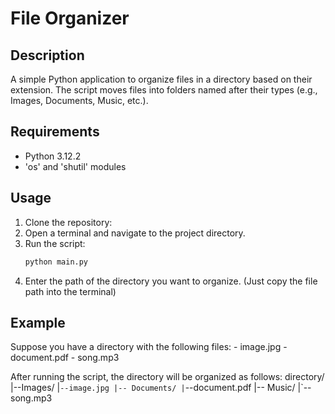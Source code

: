 # File Organizer

## Description

A simple Python application to organize files in a directory based on their extension.
The script moves files into folders named after their types (e.g., Images, Documents, Music, etc.).

## Requirements 

- Python 3.12.2
- 'os' and 'shutil' modules

## Usage

1. Clone the repository: 
2. Open a terminal and navigate to the project directory.
3. Run the script:
    ```bash
    python main.py
    ```
4. Enter the path of the directory you want to organize. (Just copy the file path into the terminal)

## Example

Suppose you have a directory with the following files:
    - image.jpg
    - document.pdf
    - song.mp3


After running the script, the directory will be organized as follows:
    directory/
    |--Images/
    |`--image.jpg
    |-- Documents/
    |`--document.pdf 
    |-- Music/
    |`--song.mp3